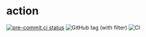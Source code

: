 # action

[![pre-commit.ci status](https://results.pre-commit.ci/badge/github/ixxeL-actions/workflows/main.svg)](https://results.pre-commit.ci/latest/github/ixxeL-actions/workflows/main) ![GitHub tag (with filter)](https://img.shields.io/github/v/tag/ixxeL-actions/workflows?label=Latest%20Release) ![CI](https://github.com/github/ixxeL-actions/workflows/actions/workflows/PRE-COMMIT.yaml/badge.svg)
